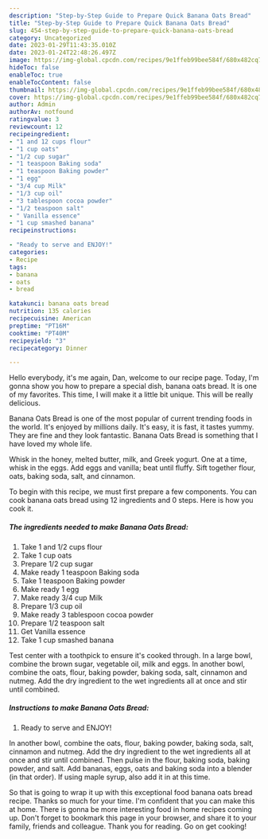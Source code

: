 ```yaml
---
description: "Step-by-Step Guide to Prepare Quick Banana Oats Bread"
title: "Step-by-Step Guide to Prepare Quick Banana Oats Bread"
slug: 454-step-by-step-guide-to-prepare-quick-banana-oats-bread
category: Uncategorized
date: 2023-01-29T11:43:35.010Z
date: 2023-01-24T22:48:26.497Z
image: https://img-global.cpcdn.com/recipes/9e1ffeb99bee584f/680x482cq70/banana-oats-bread-recipe-main-photo.jpg
hideToc: false
enableToc: true
enableTocContent: false
thumbnail: https://img-global.cpcdn.com/recipes/9e1ffeb99bee584f/680x482cq70/banana-oats-bread-recipe-main-photo.jpg
cover: https://img-global.cpcdn.com/recipes/9e1ffeb99bee584f/680x482cq70/banana-oats-bread-recipe-main-photo.jpg
author: Admin
authorAv: notfound
ratingvalue: 3
reviewcount: 12
recipeingredient:
- "1 and 12 cups flour"
- "1 cup oats"
- "1/2 cup sugar"
- "1 teaspoon Baking soda"
- "1 teaspoon Baking powder"
- "1 egg"
- "3/4 cup Milk"
- "1/3 cup oil"
- "3 tablespoon cocoa powder"
- "1/2 teaspoon salt"
- " Vanilla essence"
- "1 cup smashed banana"
recipeinstructions:

- "Ready to serve and ENJOY!"
categories:
- Recipe
tags:
- banana
- oats
- bread

katakunci: banana oats bread 
nutrition: 135 calories
recipecuisine: American
preptime: "PT16M"
cooktime: "PT40M"
recipeyield: "3"
recipecategory: Dinner

---
```



Hello everybody, it's me again, Dan, welcome to our recipe page. Today, I'm gonna show you how to prepare a special dish, banana oats bread. It is one of my favorites. This time, I will make it a little bit unique. This will be really delicious.

Banana Oats Bread is one of the most popular of current trending foods in the world. It's enjoyed by millions daily. It's easy, it is fast, it tastes yummy. They are fine and they look fantastic. Banana Oats Bread is something that I have loved my whole life.

Whisk in the honey, melted butter, milk, and Greek yogurt. One at a time, whisk in the eggs. Add eggs and vanilla; beat until fluffy. Sift together flour, oats, baking soda, salt, and cinnamon.


To begin with this recipe, we must first prepare a few components. You can cook banana oats bread using 12 ingredients and 0 steps. Here is how you cook it.

<!--inarticleads1-->

##### The ingredients needed to make Banana Oats Bread:

1. Take 1 and 1/2 cups flour
1. Take 1 cup oats
1. Prepare 1/2 cup sugar
1. Make ready 1 teaspoon Baking soda
1. Take 1 teaspoon Baking powder
1. Make ready 1 egg
1. Make ready 3/4 cup Milk
1. Prepare 1/3 cup oil
1. Make ready 3 tablespoon cocoa powder
1. Prepare 1/2 teaspoon salt
1. Get  Vanilla essence
1. Take 1 cup smashed banana


Test center with a toothpick to ensure it&#39;s cooked through. In a large bowl, combine the brown sugar, vegetable oil, milk and eggs. In another bowl, combine the oats, flour, baking powder, baking soda, salt, cinnamon and nutmeg. Add the dry ingredient to the wet ingredients all at once and stir until combined. 

<!--inarticleads2-->

##### Instructions to make Banana Oats Bread:


1. Ready to serve and ENJOY!

In another bowl, combine the oats, flour, baking powder, baking soda, salt, cinnamon and nutmeg. Add the dry ingredient to the wet ingredients all at once and stir until combined. Then pulse in the flour, baking soda, baking powder, and salt. Add bananas, eggs, oats and baking soda into a blender (in that order). If using maple syrup, also add it in at this time. 

So that is going to wrap it up with this exceptional food banana oats bread recipe. Thanks so much for your time. I'm confident that you can make this at home. There is gonna be more interesting food in home recipes coming up. Don't forget to bookmark this page in your browser, and share it to your family, friends and colleague. Thank you for reading. Go on get cooking!
